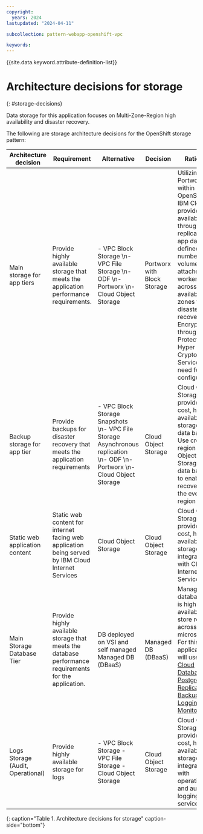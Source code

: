 ```yaml
---
copyright:
  years: 2024
lastupdated: "2024-04-11"

subcollection: pattern-webapp-openshift-vpc

keywords:
---
```

{{site.data.keyword.attribute-definition-list}}

# Architecture decisions for storage
{: #storage-decisions}

<!-- Below is a placeholder for all compute domain decisions.  Remove the domains that are not in scope.  If there are decisions
that need to be added (e.g. platform dependent) add additional rows-->

Data storage for this application focuses on Multi-Zone-Region high availability and disaster recovery.

The following are storage architecture decisions for the OpenShift storage pattern:

| **Architecture decision**    | **Requirement**                                                                                  | **Alternative**                                                                                                   | **Decision**          | **Rationale**                                                                                                                                                                                                                                                                                                                                                                                                                                                                                                                                                                                                                                                     |
| ---------------------------------- | ------------------------------------------------------------------------------------------------------ | ----------------------------------------------------------------------------------------------------------------------- | --------------------------- | ----------------------------------------------------------------------------------------------------------------------------------------------------------------------------------------------------------------------------------------------------------------------------------------------------------------------------------------------------------------------------------------------------------------------------------------------------------------------------------------------------------------------------------------------------------------------------------------------------------------------------------------------------------------------- |
| Main storage for app tiers         | Provide highly available storage that meets the application performance requirements.                  | - VPC Block Storage  \n- VPC File Storage  \n- ODF   \n- Portworx   \n- Cloud Object Storage                                    | Portworx with Block Storage | Utilizing Portworx within Red Hat OpenShift on IBM Cloud, it provides high availability through replication of app data to a defined number of volumes attached to worker nodes across availability zones for disaster recovery. Encryption through Key Protect or Hyper Protect Crypto Services ODF need further configuration .                                                                                                                                                                                                                                                                                                                                       |
| Backup storage for app tier        | Provide backups for disaster recovery that meets the application requirements                          | - VPC Block Storage Snapshots  \n- VPC File Storage Asynchronous replication  \n- ODF   \n- Portworx   \n- Cloud Object Storage | Cloud Object Storage        | Cloud Object Storage provides low cost, high available storage for data backups. Use cross-region Cloud Object Storage for data backups to enable recovery in the event of a region outage.                                                                                                                                                                                                                                                                                                                                                                                                                                                                             |
| Static web application content     | Static web content for internet facing web application being served by IBM Cloud Internet Services     | Cloud Object Storage                                                                                                    | Cloud Object Storage        | Cloud Object Storage provides low cost, high available storage and is integrated with Cloud Internet Services.                                                                                                                                                                                                                                                                                                                                                                                                                                                                                                                                                          |
| Main Storage Database Tier         | Provide highly available storage that meets the database performance requirements for the application. | DB deployed on VSI and self managed Managed DB (DBaaS)                                                                  | Managed DB (DBaaS)          | Managed database that is highly available to store records across microservices. For this application, it will use I[BM Cloud Databases for PostgreSQL](https://cloud.ibm.com/docs/databases-for-postgresql?topic=databases-for-postgresql-getting-started&interface=ui)  [Replication](https://cloud.ibm.com/docs/databases-for-postgresql?topic=databases-for-postgresql-read-only-replicas&interface=ui) [Backups](https://cloud.ibm.com/docs/databases-for-postgresql?topic=databases-for-postgresql-dashboard-backups&interface=ui) [Logging and Monitoring](https://cloud.ibm.com/docs/databases-for-postgresql?topic=databases-for-postgresql-activity-tracker&interface=ui) |
| Logs Storage  (Audit, Operational) | Provide highly available storage for logs                                                            | - VPC Block Storage  - VPC File Storage  - Cloud Object Storage                                                         | Cloud Object Storage        | Cloud Object Storage provides low cost, high available storage and is integrated with operational and audit logging Cloud services.                                                                                                                                                                                                                                                                                                                                                                                                                                                                                                                                     |
{: caption="Table 1. Architecture decisions for storage" caption-side="bottom"}
